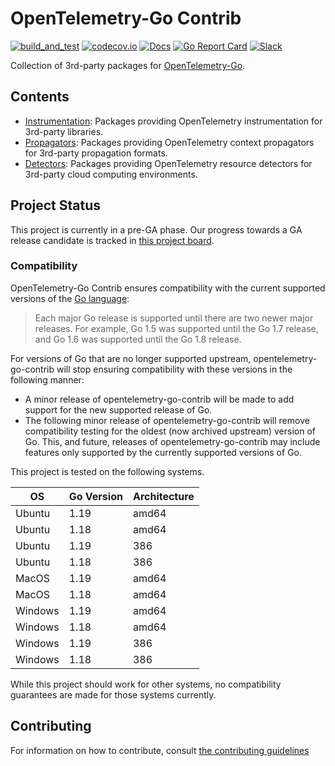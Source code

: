 # OpenTelemetry-Go Contrib

[![build_and_test](https://github.com/open-telemetry/opentelemetry-go-contrib/workflows/build_and_test/badge.svg)](https://github.com/open-telemetry/opentelemetry-go-contrib/actions?query=workflow%3Abuild_and_test+branch%3Amain)
[![codecov.io](https://codecov.io/gh/open-telemetry/opentelemetry-go-contrib/coverage.svg?branch=main)](https://app.codecov.io/gh/open-telemetry/opentelemetry-go-contrib?branch=main)
[![Docs](https://godoc.org/go.opentelemetry.io/contrib?status.svg)](https://pkg.go.dev/go.opentelemetry.io/contrib)
[![Go Report Card](https://goreportcard.com/badge/go.opentelemetry.io/contrib)](https://goreportcard.com/report/go.opentelemetry.io/contrib)
[![Slack](https://img.shields.io/badge/slack-@cncf/otel--go-brightgreen.svg?logo=slack)](https://cloud-native.slack.com/archives/C01NPAXACKT)

Collection of 3rd-party packages for [OpenTelemetry-Go](https://github.com/open-telemetry/opentelemetry-go).

## Contents

- [Instrumentation](./instrumentation/): Packages providing OpenTelemetry instrumentation for 3rd-party libraries.
- [Propagators](./propagators/): Packages providing OpenTelemetry context propagators for 3rd-party propagation formats.
- [Detectors](./detectors/): Packages providing OpenTelemetry resource detectors for 3rd-party cloud computing environments.

## Project Status

This project is currently in a pre-GA phase. Our progress towards a GA release
candidate is tracked in [this project
board](https://github.com/orgs/open-telemetry/projects/5).

### Compatibility


OpenTelemetry-Go Contrib ensures compatibility with the current supported 
versions of
the [Go language](https://golang.org/doc/devel/release#policy):

> Each major Go release is supported until there are two newer major releases.
> For example, Go 1.5 was supported until the Go 1.7 release, and Go 1.6 was supported until the Go 1.8 release.

For versions of Go that are no longer supported upstream, opentelemetry-go-contrib will
stop ensuring compatibility with these versions in the following manner:

- A minor release of opentelemetry-go-contrib will be made to add support for the new
  supported release of Go.
- The following minor release of opentelemetry-go-contrib will remove compatibility
  testing for the oldest (now archived upstream) version of Go. This, and
  future, releases of opentelemetry-go-contrib may include features only supported by
  the currently supported versions of Go.

This project is tested on the following systems.

| OS      | Go Version | Architecture |
| ------- | ---------- | ------------ |
| Ubuntu  | 1.19       | amd64        |
| Ubuntu  | 1.18       | amd64        |
| Ubuntu  | 1.19       | 386          |
| Ubuntu  | 1.18       | 386          |
| MacOS   | 1.19       | amd64        |
| MacOS   | 1.18       | amd64        |
| Windows | 1.19       | amd64        |
| Windows | 1.18       | amd64        |
| Windows | 1.19       | 386          |
| Windows | 1.18       | 386          |

While this project should work for other systems, no compatibility guarantees
are made for those systems currently.

## Contributing

For information on how to contribute, consult [the contributing guidelines](./CONTRIBUTING.md)
